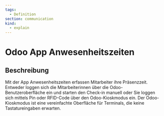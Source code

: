 ```yaml
---
tags:
  - Definition
section: communication
kind:
  - explain
---
```


# Odoo App Anwesenheitszeiten

## Beschreibung

Mit der App Anwesenheitszeiten erfassen Mitarbeiter ihre Präsenzzeit. Entweder loggen sich die Mitarbeiterinnen über die Odoo-Benutzeroberfläche ein und starten den Check-in manuell oder Sie loggen sich mittels Pin oder RFID-Code über den Odoo-Kioskmodus ein. Der Odoo-Kioskmodus ist eine vereinfachte Oberfläche für Terminals, die keine Tastatureingaben erwarten.
